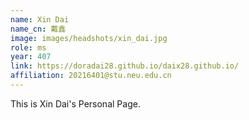 ```yaml
---
name: Xin Dai
name_cn: 戴鑫
image: images/headshots/xin_dai.jpg
role: ms
year: 407
link: https://doradai28.github.io/daix28.github.io/
affiliation: 20216401@stu.neu.edu.cn
---
```


This is Xin Dai's Personal Page.